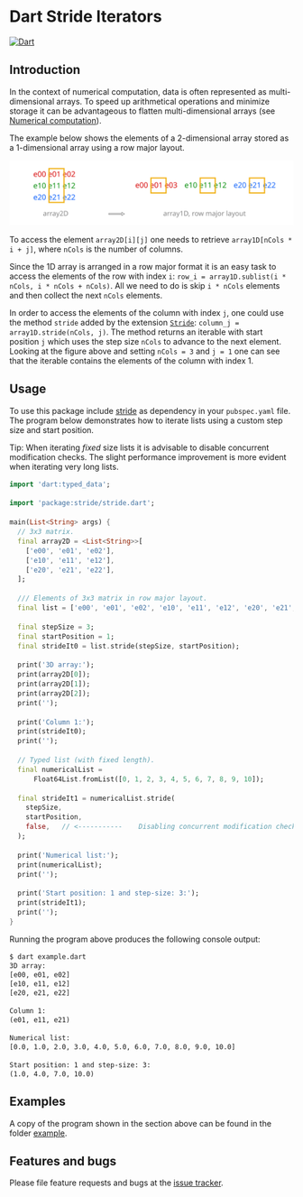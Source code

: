 # Dart Stride Iterators

[![Dart](https://github.com/simphotonics/exception_templates/actions/workflows/dart.yml/badge.svg)](https://github.com/simphotonics/exception_templates/actions/workflows/dart.yml)


## Introduction

In the context of numerical computation, data is often represented as multi-dimensional arrays. To speed up arithmetical operations and minimize storage it can be advantageous to flatten multi-dimensional arrays (see [Numerical computation](https://dart.dev/articles/archive/numeric-computation)).

The example below shows the elements of a 2-dimensional array stored as a 1-dimensional
array using a row major layout.

![Console Output](https://github.com/simphotonics/stride/blob/main/images/array.svg?sanitize=true)

To access the element `array2D[i][j]` one needs to
retrieve `array1D[nCols * i + j]`, where `nCols` is the number of
columns.

Since the 1D array is arranged in a row major format it
is an easy task to access the elements of the row with index `i`:
`row_i = array1D.sublist(i * nCols, i * nCols + nCols)`. All we need to do is
skip `i * nCols` elements and then collect the next `nCols` elements.

In order to access the elements of the column with index `j`, one could use
the method `stride` added by the extension [`Stride`][Stride]:
`column_j = array1D.stride(nCols, j)`. The method returns an iterable with start position `j`
which uses the step size `nCols` to advance to the next element. Looking at the
figure above and setting `nCols = 3` and `j = 1` one can see that the iterable
contains the elements of the column with index 1.


## Usage

To use this package include [stride] as dependency in your `pubspec.yaml` file.
The program below demonstrates how to iterate lists using a custom step size
and start position.

Tip: When iterating *fixed* size lists it is advisable to disable concurrent modification
checks. The slight performance improvement
is more evident when iterating very long lists.

```Dart
import 'dart:typed_data';

import 'package:stride/stride.dart';

main(List<String> args) {
  // 3x3 matrix.
  final array2D = <List<String>>[
    ['e00', 'e01', 'e02'],
    ['e10', 'e11', 'e12'],
    ['e20', 'e21', 'e22'],
  ];

  /// Elements of 3x3 matrix in row major layout.
  final list = ['e00', 'e01', 'e02', 'e10', 'e11', 'e12', 'e20', 'e21', 'e22'];

  final stepSize = 3;
  final startPosition = 1;
  final strideIt0 = list.stride(stepSize, startPosition);

  print('3D array:');
  print(array2D[0]);
  print(array2D[1]);
  print(array2D[2]);
  print('');

  print('Column 1:');
  print(strideIt0);
  print('');

  // Typed list (with fixed length).
  final numericalList =
      Float64List.fromList([0, 1, 2, 3, 4, 5, 6, 7, 8, 9, 10]);

  final strideIt1 = numericalList.stride(
    stepSize,
    startPosition,
    false,   // <-----------    Disabling concurrent modification checks.
  );

  print('Numerical list:');
  print(numericalList);
  print('');

  print('Start position: 1 and step-size: 3:');
  print(strideIt1);
  print('');
}

```
Running the program above produces the following console output:

```Console
$ dart example.dart
3D array:
[e00, e01, e02]
[e10, e11, e12]
[e20, e21, e22]

Column 1:
(e01, e11, e21)

Numerical list:
[0.0, 1.0, 2.0, 3.0, 4.0, 5.0, 6.0, 7.0, 8.0, 9.0, 10.0]

Start position: 1 and step-size: 3:
(1.0, 4.0, 7.0, 10.0)
```


## Examples

A copy of the program shown in the section above can be found in the folder  [example].


## Features and bugs

Please file feature requests and bugs at the [issue tracker].

[issue tracker]: https://github.com/simphotonics/stride/issues

[example]: example

[StrideIterable]: https://pub.dev/documentation/stride/latest/stride/StrideIterable-class.html

[FastStrideIterable]: https://pub.dev/documentation/stride/latest/stride/FastStrideIterable-class.html

[StrideIterator]: https://pub.dev/documentation/stride/latest/stride/StrideIterator-class.html

[FastStrideIterator]: https://pub.dev/documentation/stride/latest/stride/FastStrideIterator-class.html

[stride]: https://pub.dev/packages/stride